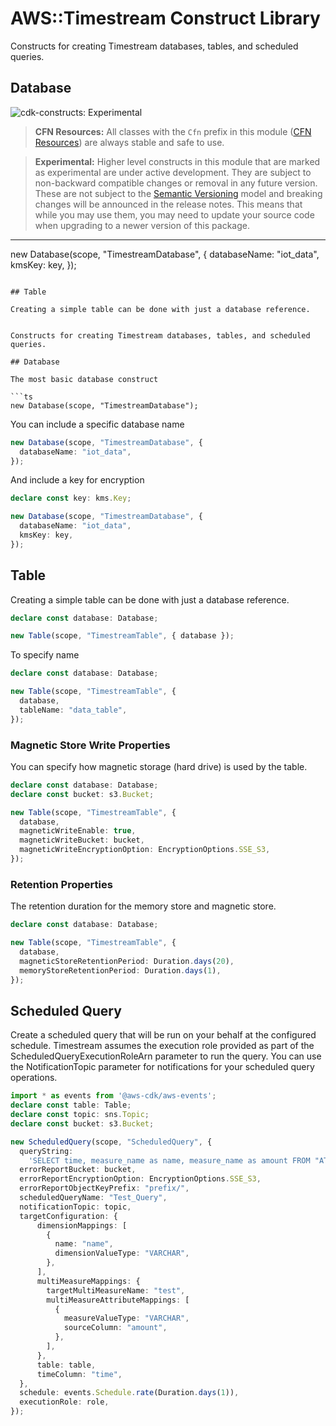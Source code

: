 # AWS::Timestream Construct Library

Constructs for creating Timestream databases, tables, and scheduled queries.

## Database

![cdk-constructs: Experimental](https://img.shields.io/badge/cdk--constructs-experimental-important.svg?style=for-the-badge)



> **CFN Resources:** All classes with the `Cfn` prefix in this module ([CFN Resources]) are always
> stable and safe to use.
>
> [CFN Resources]: https://docs.aws.amazon.com/cdk/latest/guide/constructs.html#constructs_lib

<!-- -->

> **Experimental:** Higher level constructs in this module that are marked as experimental are
> under active development. They are subject to non-backward compatible changes or removal in any
> future version. These are not subject to the [Semantic Versioning](https://semver.org/) model and
> breaking changes will be announced in the release notes. This means that while you may use them,
> you may need to update your source code when upgrading to a newer version of this package.

---

new Database(scope, "TimestreamDatabase", {
  databaseName: "iot_data",
  kmsKey: key,
});
```

## Table

Creating a simple table can be done with just a database reference.


Constructs for creating Timestream databases, tables, and scheduled queries.

## Database

The most basic database construct

```ts
new Database(scope, "TimestreamDatabase");
```

You can include a specific database name

```ts
new Database(scope, "TimestreamDatabase", {
  databaseName: "iot_data",
});
```

And include a key for encryption

```ts
declare const key: kms.Key;

new Database(scope, "TimestreamDatabase", {
  databaseName: "iot_data",
  kmsKey: key,
});
```

## Table

Creating a simple table can be done with just a database reference.

```ts
declare const database: Database;

new Table(scope, "TimestreamTable", { database });
```

To specify name

```ts
declare const database: Database;

new Table(scope, "TimestreamTable", {
  database,
  tableName: "data_table",
});
```

### Magnetic Store Write Properties

You can specify how magnetic storage (hard drive) is used by the table.

```ts
declare const database: Database;
declare const bucket: s3.Bucket;

new Table(scope, "TimestreamTable", {
  database,
  magneticWriteEnable: true,
  magneticWriteBucket: bucket,
  magneticWriteEncryptionOption: EncryptionOptions.SSE_S3,
});
```

### Retention Properties


The retention duration for the memory store and magnetic store.

```ts
declare const database: Database;

new Table(scope, "TimestreamTable", {
  database,
  magneticStoreRetentionPeriod: Duration.days(20),
  memoryStoreRetentionPeriod: Duration.days(1),
});
```

## Scheduled Query

Create a scheduled query that will be run on your behalf at the configured schedule. Timestream assumes the execution role provided as part of the ScheduledQueryExecutionRoleArn parameter to run the query. You can use the NotificationTopic parameter for notifications for your scheduled query operations.

```ts
import * as events from '@aws-cdk/aws-events';
declare const table: Table;
declare const topic: sns.Topic;
declare const bucket: s3.Bucket;

new ScheduledQuery(scope, "ScheduledQuery", {
  queryString:
    'SELECT time, measure_name as name, measure_name as amount FROM "ATestDB"."Test"',
  errorReportBucket: bucket,
  errorReportEncryptionOption: EncryptionOptions.SSE_S3,
  errorReportObjectKeyPrefix: "prefix/",
  scheduledQueryName: "Test_Query",
  notificationTopic: topic,
  targetConfiguration: {
      dimensionMappings: [
        {
          name: "name",
          dimensionValueType: "VARCHAR",
        },
      ],
      multiMeasureMappings: {
        targetMultiMeasureName: "test",
        multiMeasureAttributeMappings: [
          {
            measureValueType: "VARCHAR",
            sourceColumn: "amount",
          },
        ],
      },
      table: table,
      timeColumn: "time",
  },
  schedule: events.Schedule.rate(Duration.days(1)),
  executionRole: role,
});
```
